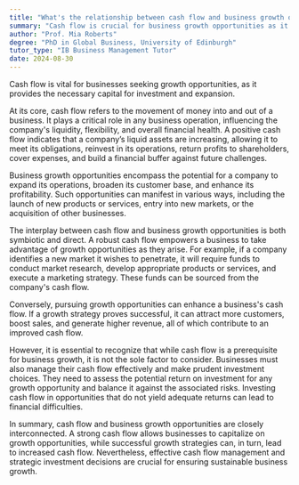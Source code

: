 ```yaml
---
title: "What's the relationship between cash flow and business growth opportunities?"
summary: "Cash flow is crucial for business growth opportunities as it provides the necessary funds for investment and expansion."
author: "Prof. Mia Roberts"
degree: "PhD in Global Business, University of Edinburgh"
tutor_type: "IB Business Management Tutor"
date: 2024-08-30
---
```


Cash flow is vital for businesses seeking growth opportunities, as it provides the necessary capital for investment and expansion.

At its core, cash flow refers to the movement of money into and out of a business. It plays a critical role in any business operation, influencing the company's liquidity, flexibility, and overall financial health. A positive cash flow indicates that a company’s liquid assets are increasing, allowing it to meet its obligations, reinvest in its operations, return profits to shareholders, cover expenses, and build a financial buffer against future challenges.

Business growth opportunities encompass the potential for a company to expand its operations, broaden its customer base, and enhance its profitability. Such opportunities can manifest in various ways, including the launch of new products or services, entry into new markets, or the acquisition of other businesses.

The interplay between cash flow and business growth opportunities is both symbiotic and direct. A robust cash flow empowers a business to take advantage of growth opportunities as they arise. For example, if a company identifies a new market it wishes to penetrate, it will require funds to conduct market research, develop appropriate products or services, and execute a marketing strategy. These funds can be sourced from the company's cash flow.

Conversely, pursuing growth opportunities can enhance a business's cash flow. If a growth strategy proves successful, it can attract more customers, boost sales, and generate higher revenue, all of which contribute to an improved cash flow.

However, it is essential to recognize that while cash flow is a prerequisite for business growth, it is not the sole factor to consider. Businesses must also manage their cash flow effectively and make prudent investment choices. They need to assess the potential return on investment for any growth opportunity and balance it against the associated risks. Investing cash flow in opportunities that do not yield adequate returns can lead to financial difficulties.

In summary, cash flow and business growth opportunities are closely interconnected. A strong cash flow allows businesses to capitalize on growth opportunities, while successful growth strategies can, in turn, lead to increased cash flow. Nevertheless, effective cash flow management and strategic investment decisions are crucial for ensuring sustainable business growth.
    
